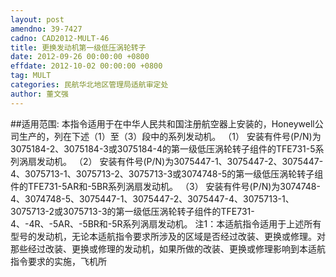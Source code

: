 ```yaml
---
layout: post
amendno: 39-7427
cadno: CAD2012-MULT-46
title: 更换发动机第一级低压涡轮转子
date: 2012-09-26 00:00:00 +0800
effdate: 2012-10-02 00:00:00 +0800
tag: MULT
categories: 民航华北地区管理局适航审定处
author: 董文强
---
```


##适用范围:
本指令适用于在中华人民共和国注册航空器上安装的，Honeywell公司生产的，列在下述（1）至（3）段中的系列发动机。
（1） 安装有件号(P/N)为3075184-2、3075184-3或3075184-4的第一级低压涡轮转子组件的TFE731-5系列涡扇发动机。
（2） 安装有件号(P/N)为3075447-1、3075447-2、3075447-4、3075713-1、3075713-2、3075713-3或3074748-5的第一级低压涡轮转子组件的TFE731-5AR和-5BR系列涡扇发动机。
（3） 安装有件号(P/N)为3074748-4、3074748-5、3075447-1、3075447-2、3075447-4、3075713-1、3075713-2或3075713-3的第一级低压涡轮转子组件的TFE731-4、-4R、-5AR、-5BR和-5R系列涡扇发动机。
注1：本适航指令适用于上述所有型号的发动机，无论本适航指令要求所涉及的区域是否经过改装、更换或修理。对那些经过改装、更换或修理的发动机，如果所做的改装、更换或修理影响到本适航指令要求的实施，飞机所

